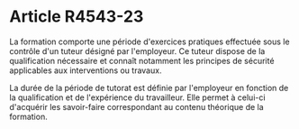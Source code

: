 # Article R4543-23

La formation comporte une période d'exercices pratiques effectuée sous le contrôle d'un tuteur désigné par l'employeur. Ce tuteur dispose de la qualification nécessaire et connaît notamment les principes de sécurité applicables aux interventions ou travaux. 
  
   
La durée de la période de tutorat est définie par l'employeur en fonction de la qualification et de l'expérience du travailleur. Elle permet à celui-ci d'acquérir les savoir-faire correspondant au contenu théorique de la formation.